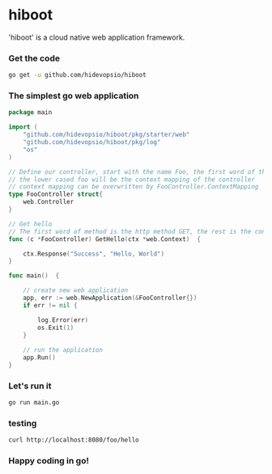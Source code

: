 # hiboot

'hiboot' is a cloud native web application framework.

### Get the code

```bash
go get -u github.com/hidevopsio/hiboot
```


### The simplest go web application

```go
package main

import (
	"github.com/hidevopsio/hiboot/pkg/starter/web"
	"github.com/hidevopsio/hiboot/pkg/log"
	"os"
)

// Define our controller, start with the name Foo, the first word of the Camelcase FooController is the controller name
// the lower cased foo will be the context mapping of the controller
// context mapping can be overwritten by FooController.ContextMapping
type FooController struct{
	web.Controller
}

// Get hello
// The first word of method is the http method GET, the rest is the context mapping hello
func (c *FooController) GetHello(ctx *web.Context)  {

	ctx.Response("Success", "Hello, World")
}

func main()  {

	// create new web application
	app, err := web.NewApplication(&FooController{})
	if err != nil {

		log.Error(err)
		os.Exit(1)
	}
	
	// run the application
	app.Run()
}

```

### Let's run it

```bash
go run main.go
```

### testing

```bash
curl http://localhost:8080/foo/hello
```

### Happy coding in go!